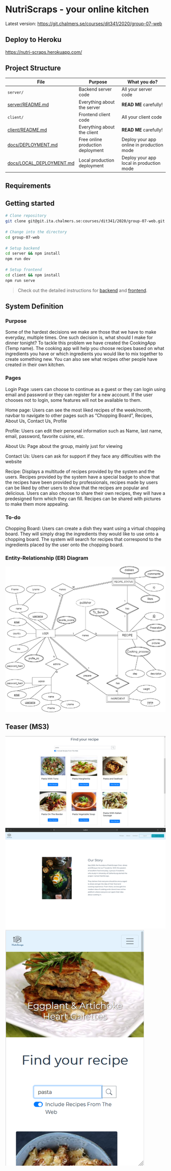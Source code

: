 # NutriScraps - your online kitchen

Latest version: https://git.chalmers.se/courses/dit341/2020/group-07-web

## Deploy to Heroku

https://nutri-scraps.herokuapp.com/

## Project Structure

| File                                                 | Purpose                           | What you do?                              |
| ---------------------------------------------------- | --------------------------------- | ----------------------------------------- |
| `server/`                                            | Backend server code               | All your server code                      |
| [server/README.md](server/README.md)                 | Everything about the server       | **READ ME** carefully!                    |
| `client/`                                            | Frontend client code              | All your client code                      |
| [client/README.md](client/README.md)                 | Everything about the client       | **READ ME** carefully!                    |
| [docs/DEPLOYMENT.md](docs/DEPLOYMENT.md)             | Free online production deployment | Deploy your app online in production mode |
| [docs/LOCAL_DEPLOYMENT.md](docs/LOCAL_DEPLOYMENT.md) | Local production deployment       | Deploy your app local in production mode  |

## Requirements

## Getting started

```bash
# Clone repository
git clone git@git.ita.chalmers.se:courses/dit341/2020/group-07-web.git

# Change into the directory
cd group-07-web

# Setup backend
cd server && npm install
npm run dev

# Setup frontend
cd client && npm install
npm run serve
```

> Check out the detailed instructions for [backend](./server/README.md) and [frontend](./client/README.md).

## System Definition

### Purpose

Some of the hardest decisions we make are those that we have to make everyday, multiple times. One such decision is, what should I make for dinner tonight? To tackle this problem we have created the CookingApp (Temp name). The cooking app will help you choose recipes based on what ingredients you have or which ingredients you would like to mix together to create something new. You can also see what recipes other people have created in their own kitchen. 

### Pages

Login Page :users can choose to continue as a guest or  they can login using email and password or they can register for a new account. If the user chooses not to login, some features will not be available to them. 

Home page: Users can see the most liked recipes of the week/month, navbar to navigate to other pages such as “Chopping Board”, Recipes, About Us, Contact Us, Profile

Profile: Users can edit their personal information such as Name, last name, email, password, favorite cuisine, etc. 

About Us: Page about the group, mainly just for viewing

Contact Us: Users can ask for support if they face any difficulties with the website

Recipe: Displays a multitude of recipes provided by the system and the users. Recipes provided by the system have a special badge to show that the recipes have been provided by professionals, recipes made by users can be liked by other users to show that the recipes are popular and delicious. Users can also choose to share their own recipes, they will have a  predesigned form which they can fill. Recipes can be shared with pictures to make them more appealing. 

### To-do

Chopping Board: Users can create a dish they want using a virtual chopping board. They will simply drag the ingredients they would like to use onto a chopping board. The system will search for recipes that correspond to the ingredients placed by the user onto the chopping board. 

### Entity-Relationship (ER) Diagram

![ER Diagram](./images/ER_Diagram_WebChefs_revised.png)

## Teaser (MS3)

![Teaser](./images/screen01.png)
![Teaser](./images/Teaser.png)
![Teaser](./images/screen02.png)
